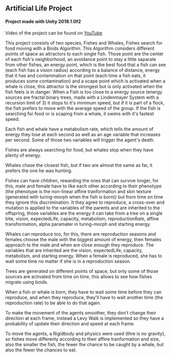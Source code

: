 ## Artificial Life Project

#### Project made with Unity 2018.1.0f2

Video of the project can be found on [YouTube](https://youtu.be/Q9sFIWvECU8)

This project consists of two species, Fishes and Whales, Fishes
search for food moving with a Boids Algorithm. This Algorithm
considers different points of space as attractors to each single
fish. Those point are the center of each fish's neighborhood,
an avoidance point to stay a little saparate from other fishes, 
an energy point, which is the best food that a fish can see 
(each fish has a vision radius) according to 
a balance of distance, energy that it has and contamination on 
that point (each time a fish eats, it produces some contamination) and 
a scape point which is activated when a whale is close, this attractor
is the strongest but is only activated when the fish feels is in danger.
When a Fish is too close to a energy source (energy sources are fractal 
binary trees, made with a Lindenmayer System with a recursion limit 
of 3) it stops to it's minimum speed, but if it is part of a flock, 
the fish prefers to move with the average speed of the group. If the 
fish is searching for food or is scaping from a whale, it swims with 
it's fastest speed.

Each fish and whale have a metabolism rate, which tells the amount of 
energy they lose at each second as well as an age variable that 
increases per second. Some of those two variables will trigger the 
agent's death.

Fishes are always searching for food, but whales stop when they have 
plenty of energy. 

Whales chase the closest fish, but if two are almost
the same as far, it prefers the one he was hunting.

Fishes can have children, rewarding the ones that can survive longer,
for this, male and female have to like each other according to their 
phenotype (the phenotype is the non-linear affine tranformation and skin
texture (generated with turing-morph when the fish is born)) but from 
time on time they ignore this discrimination.
It they agree to reproduce, a cross-over and mutation is applied to 
the variables of the parents and are inherited to the offspring, those 
variables are the energy it can take from a tree on a single bite, 
vision, expectedLife, capacity, metabolism, reproductionRate, 
affine transformation, alpha paramater in turing-morph and starting 
energy.

Whales can reproduce too, for this, there are reproduction seasons and
females choose the male with the biggest amount of energy, then females 
approach to the male and when are close enough they reproduce.
The variables that are inherited are the vision, expectedLife, capacity,
metabolism, and starting energy. When a female is reproduced, she has to
wait some time no matter if she is in a reproduction season.

Trees are generated on different points of space, but only some of those
sources are activated from time on time, this allows to see how fishes 
migrate using boids. 

When a fish or whale is born, they have to wait some time before they
can reproduce, and when they reproduce, they'll have to wait another 
time (the reproduction rate) to be able to do that again.   
  
To make the movement of the agents smoother, they don't change their
direction at each frame, instead a Levy Walk is implemented so they
have a probability of update their direction and speed at each frame.

To move the agents, a Rigidbody and physics were used (thre is no 
gravity), so fishes move differenly according to their affine 
tranformation and size, also the smaller the fish, the fewer the chance
to be caught by a whale, but also the fewer the chances to eat.
